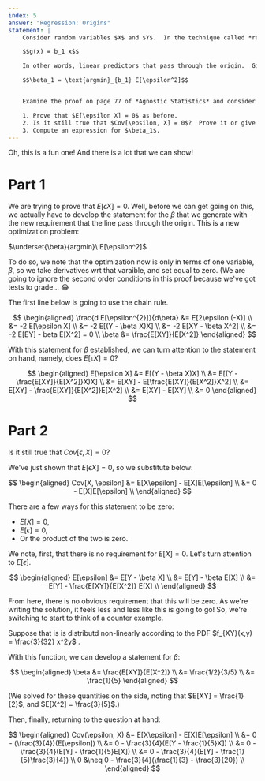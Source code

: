 ```yaml
---
index: 5
answer: "Regression: Origins"
statement: |
    Consider random variables $X$ and $Y$.  In the technique called *regression through the origin*, we are interested in linear predictors of the form,

    $$g(x) = b_1 x$$

    In other words, linear predictors that pass through the origin.  Given such a predictor, define $\epsilon = Y - g(X)$ as always.  We are interested in minimizing mean squared error:

    $$\beta_1 = \text{argmin}_{b_1} E[\epsilon^2]$$


    Examine the proof on page 77 of *Agnostic Statistics* and consider how it would be different for regression through the origin.

    1. Prove that $E[\epsilon X] = 0$ as before.
    2. Is it still true that $Cov[\epsilon, X] = 0$?  Prove it or give a counterexample.
    3. Compute an expression for $\beta_1$.
---
```


Oh, this is a fun one! And there is a lot that we can show! 

# Part 1

We are trying to prove that $E[\epsilon X] = 0$. Well, before we can get going on this, we actually have to develop the statement for the $\beta$ that we generate with the new requirement that the line pass through the origin. This is a new optimization problem: 

$\underset{\beta}{argmin}\ E[\epsilon^2]$

To do so, we note that the optimization now is only in terms of one variable, $\beta$, so we take derivatives wrt that varaible, and set equal to zero. (We are going to ignore the second order conditions in this proof because we've got tests to grade... 😂

The first line below is going to use the chain rule. 

$$
\begin{aligned}
  \frac{d E[\epsilon^{2}]}{d\beta} &= E[2\epsilon (-X)] \\ 
    &= -2 E[\epsilon X] \\ 
    &= -2 E[(Y - \beta X)X] \\ 
    &= -2 E[XY - \beta X^2] \\ 
    &= -2 E[EY] - beta E[X^2] = 0 \\
\beta &= \frac{E[XY]}{E[X^2]}
\end{aligned}
$$

With this statement for $\beta$ established, we can turn attention to the statement on hand, namely, does $E[\epsilon X] = 0$? 

$$
\begin{aligned} 
E[\epsilon X] &= E[(Y - \beta X)X] \\ 
  &= E[(Y - \frac{E[XY]}{E[X^2]}X)X] \\ 
  &= E[XY] - E[\frac{E[XY]}{E[X^2]}X^2] \\
  &= E[XY] - \frac{E[XY]}{E[X^2]}E[X^2] \\
  &= E[XY] - E[XY] \\ 
  &= 0
\end{aligned} 
$$

# Part 2

Is it still true that $Cov[\epsilon, X] = 0$?

We've just shown that $E[\epsilon X] = 0$, so we substitute below: 

$$
\begin{aligned} 
  Cov[X, \epsilon] &= E[X\epsilon] - E[X]E[\epsilon] \\ 
   &= 0 - E[X]E[\epsilon] \\
\end{aligned} 
$$

There are a few ways for this statement to be zero: 

- $E[X] = 0$, 
- $E[\epsilon] = 0$, 
- Or the product of the two is zero. 

We note, first, that there is no requirement for $E[X] = 0$. Let's turn attention to $E[\epsilon]$. 

$$
\begin{aligned} 
E[\epsilon] &= E[Y - \beta X] \\ 
  &= E[Y] - \beta E[X] \\ 
  &= E[Y] - \frac{E[XY]}{E[X^2]} E[X] \\ 
\end{aligned}
$$

From here, there is no obvious requirement that this will be zero. As we're writing the solution, it feels less and less like this is going to go! So, we're switching to start to think of a counter example. 

Suppose that is is distributd non-linearly according to the PDF $f_{XY}(x,y) = \frac{3}{32} x^2y$ . 

With this function, we can develop a statement for $\beta$: 

$$
\begin{aligned} 
  \beta &= \frac{E[XY]}{E[X^2]} \\
	  &= \frac{1/2}{3/5} \\ 
		&= \frac{1}{5}
\end{aligned} 
$$

(We solved for these quantities on the side, noting that $E[XY] = \frac{1}{2}$, and $E[X^2] = \frac{3}{5}$.)

Then, finally, returning to the question at hand: 

$$
\begin{aligned} 
  Cov(\epsilon, X) &= E[X\epsilon] - E[X]E[\epsilon] \\ 
    &= 0 - (\frac{3}{4})(E[\epsilon]) \\ 
    &= 0 - \frac{3}{4}(E[Y - \frac{1}{5}X]) \\ 
    &= 0 - \frac{3}{4}(E[Y] - \frac{1}{5}E[X]) \\ 
    &= 0 - \frac{3}{4}(E[Y] - \frac{1}{5}\frac{3}{4}) \\ 
0   &\neq 0 - \frac{3}{4}(\frac{1}{3} - \frac{3}{20}) \\
\end{aligned} 
$$
